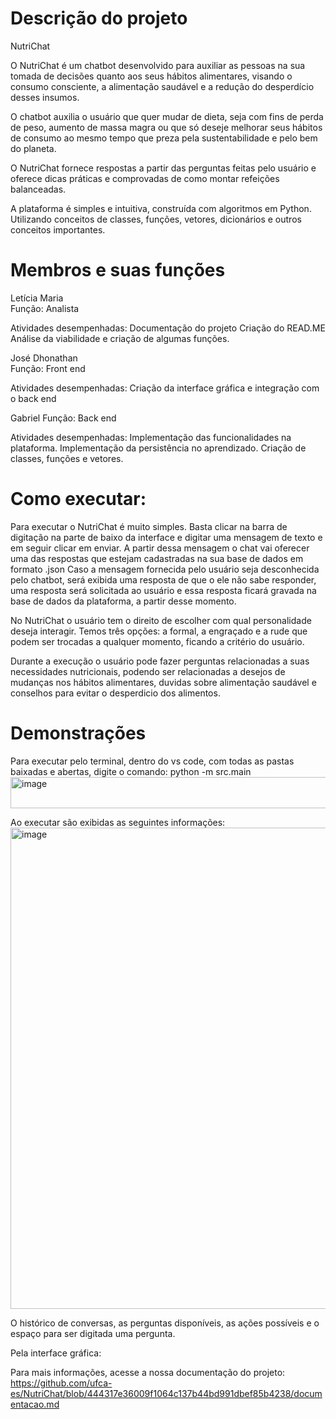 # Descrição do projeto

NutriChat

O NutriChat é um chatbot desenvolvido para auxiliar as pessoas na sua tomada de decisões quanto aos seus hábitos alimentares, visando o consumo consciente, a alimentação saudável e a redução do desperdício desses insumos.

O chatbot auxilia o usuário que quer mudar de dieta, seja com fins de perda de peso, aumento de massa magra ou que só deseje melhorar seus hábitos de consumo ao mesmo tempo que preza pela sustentabilidade e pelo bem do planeta. 

O NutriChat fornece respostas a partir das perguntas feitas pelo usuário e oferece dicas práticas e comprovadas de como montar refeições balanceadas.

A plataforma é simples e intuitiva, construída com algoritmos em Python. Utilizando conceitos de classes, funções, vetores, dicionários e outros conceitos importantes.

# Membros e suas funções

Letícia Maria  
Função: Analista

Atividades desempenhadas: 
Documentação do projeto
Criação do READ.ME
Análise da viabilidade e criação de algumas funções.

José Dhonathan  
Função: Front end

Atividades desempenhadas:
Criação da interface gráfica e integração com o back end

Gabriel
Função: Back end

Atividades desempenhadas:
Implementação das funcionalidades na plataforma.
Implementação da persistência no aprendizado.
Criação de classes, funções e vetores.

# Como executar: 

Para executar o NutriChat é muito simples. Basta clicar na barra de digitação na parte de baixo da interface e digitar uma mensagem de texto e em seguir clicar em enviar. A partir dessa mensagem o chat vai oferecer uma das respostas que estejam cadastradas na sua base de dados em formato .json
Caso a mensagem fornecida pelo usuário seja desconhecida pelo chatbot, será exibida uma resposta de que o ele não sabe responder, uma resposta será solicitada ao usuário e essa resposta ficará gravada na base de dados da plataforma, a partir desse momento.

No NutriChat o usuário tem o direito de escolher com qual personalidade deseja interagir. Temos três opções: a formal, a engraçado e a rude que podem ser trocadas a qualquer momento, ficando a critério do usuário.

Durante a execução o usuário pode fazer perguntas relacionadas a suas necessidades nutricionais, podendo ser relacionadas a desejos de mudanças nos hábitos alimentares, duvidas sobre alimentação saudável e conselhos para evitar o desperdicio dos alimentos.

# Demonstrações

Para executar pelo terminal, dentro do vs code, com todas as pastas baixadas e abertas, digite o comando:  python -m src.main
<img width="617" height="50" alt="image" src="https://github.com/user-attachments/assets/9d4825b3-1661-4cca-8c3c-947bc89b8461" />

Ao executar são exibidas as seguintes informações:
<img width="1310" height="770" alt="image" src="https://github.com/user-attachments/assets/34c50de1-ee2f-4bd6-bb00-985cd6422cbf" />

O histórico de conversas, as perguntas disponíveis, as ações possíveis e o espaço para ser digitada uma pergunta.

Pela interface gráfica: 


Para mais informações, acesse a nossa documentação do projeto: https://github.com/ufca-es/NutriChat/blob/444317e36009f1064c137b44bd991dbef85b4238/documentacao.md
